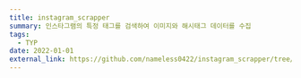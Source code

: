 ```yaml
---
title: instagram_scrapper
summary: 인스타그램의 특정 태그를 검색하여 이미지와 해시태그 데이터를 수집
tags:
  - TYP
date: 2022-01-01
external_link: https://github.com/nameless0422/instagram_scrapper/tree/master
---
```

